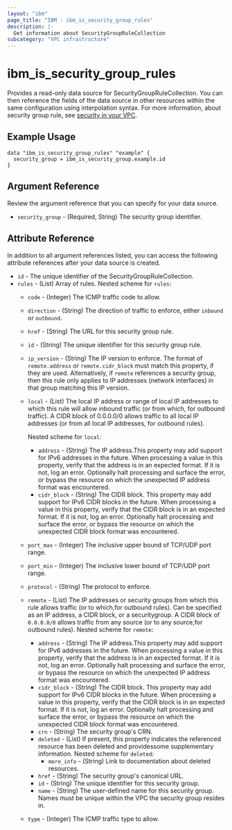 ```yaml
---
layout: "ibm"
page_title: "IBM : ibm_is_security_group_rules"
description: |-
  Get information about SecurityGroupRuleCollection
subcategory: "VPC infrastructure"
---
```


# ibm_is_security_group_rules

Provides a read-only data source for SecurityGroupRuleCollection. You can then reference the fields of the data source in other resources within the same configuration using interpolation syntax.
For more information, about security group rule, see [security in your VPC](https://cloud.ibm.com/docs/vpc?topic=vpc-security-in-your-vpc).

## Example Usage

```hcl
data "ibm_is_security_group_rules" "example" {
  security_group = ibm_is_security_group.example.id
}
```

## Argument Reference

Review the argument reference that you can specify for your data source.

- `security_group` - (Required, String) The security group identifier.

## Attribute Reference

In addition to all argument references listed, you can access the following attribute references after your data source is created.

- `id` - The unique identifier of the SecurityGroupRuleCollection.
- `rules` - (List) Array of rules.
Nested scheme for `rules`:
	- `code` - (Integer) The ICMP traffic code to allow.
	- `direction` - (String) The direction of traffic to enforce, either `inbound` or `outbound`.
	- `href` - (String) The URL for this security group rule.
	- `id` - (String) The unique identifier for this security group rule.
	- `ip_version` - (String) The IP version to enforce. The format of `remote.address` or `remote.cidr_block` must match this property, if they are used. Alternatively, if `remote` references a security group, then this rule only applies to IP addresses (network interfaces) in that group matching this IP version.
	- `local` - (List) The local IP address or range of local IP addresses to which this rule will allow inbound traffic (or from which, for outbound traffic). A CIDR block of 0.0.0.0/0 allows traffic to all local IP addresses (or from all local IP addresses, for outbound rules).
		
		Nested scheme for `local`:
		- `address` - (String) The IP address.This property may add support for IPv6 addresses in the future. When processing a value in this property, verify that the address is in an expected format. If it is not, log an error. Optionally halt processing and surface the error, or bypass the resource on which the unexpected IP address format was encountered.
		- `cidr_block` - (String) The CIDR block. This property may add support for IPv6 CIDR blocks in the future. When processing a value in this property, verify that the CIDR block is in an expected format. If it is not, log an error. Optionally halt processing and surface the error, or bypass the resource on which the unexpected CIDR block format was encountered.
	- `port_max` - (Integer) The inclusive upper bound of TCP/UDP port range.
	- `port_min` - (Integer) The inclusive lower bound of TCP/UDP port range.
	- `protocol` - (String) The protocol to enforce.
	- `remote` - (List) The IP addresses or security groups from which this rule allows traffic (or to which,for outbound rules). Can be specified as an IP address, a CIDR block, or a securitygroup. A CIDR block of `0.0.0.0/0` allows traffic from any source (or to any source,for outbound rules).
	Nested scheme for `remote`:
		- `address` - (String) The IP address.This property may add support for IPv6 addresses in the future. When processing a value in this property, verify that the address is in an expected format. If it is not, log an error. Optionally halt processing and surface the error, or bypass the resource on which the unexpected IP address format was encountered.
		- `cidr_block` - (String) The CIDR block. This property may add support for IPv6 CIDR blocks in the future. When processing a value in this property, verify that the CIDR block is in an expected format. If it is not, log an error. Optionally halt processing and surface the error, or bypass the resource on which the unexpected CIDR block format was encountered.
		- `crn` - (String) The security group's CRN.
		- `deleted` - (List) If present, this property indicates the referenced resource has been deleted and providessome supplementary information.
		Nested scheme for `deleted`:
			- `more_info` - (String) Link to documentation about deleted resources.
		- `href` - (String) The security group's canonical URL.
		- `id` - (String) The unique identifier for this security group.
		- `name` - (String) The user-defined name for this security group. Names must be unique within the VPC the security group resides in.
	- `type` - (Integer) The ICMP traffic type to allow.

